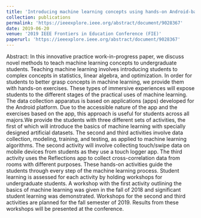 ```yaml
---
title: 'Introducing machine learning concepts using hands-on Android-based exercises'
collection: publications
permalink: 'https://ieeexplore.ieee.org/abstract/document/9028367'
date: 2019-06-20
venue: '2019 IEEE Frontiers in Education Conference (FIE)'
paperurl: 'https://ieeexplore.ieee.org/abstract/document/9028367'
---
```

Abstract: In this innovative practice work-in-progress paper, we discuss novel methods to teach machine learning concepts to undergraduate students. Teaching machine learning involves introducing students to complex concepts in statistics, linear algebra, and optimization. In order for students to better grasp concepts in machine learning, we provide them with hands-on exercises. These types of immersive experiences will expose students to the different stages of the practical uses of machine learning. The data collection apparatus is based on applications (apps) developed for the Android platform. Due to the accessible nature of the app and the exercises based on the app, this approach is useful for students across all majors.We provide the students with three different sets of activities, the first of which will introduce the basics of machine learning with specially designed artificial datasets. The second and third activities involve data collection, modeling, training, and testing, as applied to machine learning algorithms. The second activity will involve collecting touch/swipe data on mobile devices from students as they use a touch logger app. The third activity uses the Reflections app to collect cross-correlation data from rooms with different purposes. These hands-on activities guide the students through every step of the machine learning process. Student learning is assessed for each activity by holding workshops for undergraduate students. A workshop with the first activity outlining the basics of machine learning was given in the fall of 2018 and significant student learning was demonstrated. Workshops for the second and third activities are planned for the fall semester of 2019. Results from these workshops will be presented at the conference.
